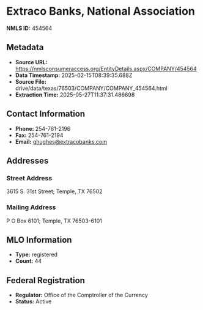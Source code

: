 # Extraco Banks, National Association

**NMLS ID:** 454564

## Metadata
- **Source URL:** https://nmlsconsumeraccess.org/EntityDetails.aspx/COMPANY/454564
- **Data Timestamp:** 2025-02-15T08:39:35.688Z
- **Source File:** drive/data/texas/76503/COMPANY/COMPANY_454564.html
- **Extraction Time:** 2025-05-27T11:37:31.486698

## Contact Information
- **Phone:** 254-761-2196
- **Fax:** 254-761-2194
- **Email:** ghughes@extracobanks.com

## Addresses
### Street Address
3615 S. 31st Street; Temple, TX 76502

### Mailing Address
P O Box 6101; Temple, TX 76503-6101

## MLO Information
- **Type:** registered
- **Count:** 44

## Federal Registration
- **Regulator:** Office of the Comptroller of the Currency
- **Status:** Active
